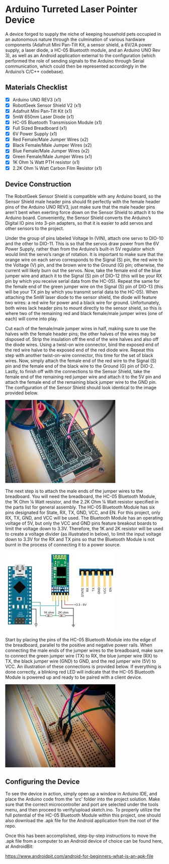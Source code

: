 Arduino Turreted Laser Pointer Device
=========================================================================
A device forged to supply the niche of keeping household pets occupied in an autonomous nature through the culmination of various hardware components (Adafruit Mini Pan-Tilt Kit, a sensor shield, a 6V/2A power supply, a laser diode, a HC-05 Bluetooth module, and an Arduino UNO Rev 3), as well as an Android application external to the configuration (which performed the role of sending signals to the Arduino through Serial communication, which could then be represented accordingly in the Arduino’s C/C++ codebase). 

Materials Checklist
------------------------------------------------------------------------
- [x] Arduino UNO REV3 (x1)
- [x] RobotGeek Sensor Shield V2 (x1)
- [x] Adafruit Mini Pan-Tilt Kit (x1)
- [x] 5mW 650nm Laser Diode (x1)
- [x] HC-05 Bluetooth Transmission Module (x1)
- [x] Full Sized Breadboard (x1)
- [x] 6V Power Supply (x1)
- [x] Red Female/Male Jumper Wires (x2)
- [x] Black Female/Male Jumper Wires (x2)
- [x] Blue Female/Male Jumper Wires (x2)
- [x] Green Female/Male Jumper Wires (x1)
- [x] 1K Ohm ¼ Watt PTH resistor (x1)
- [x] 2.2K Ohm ¼ Watt Carbon Film Resistor (x1)

Device Construction
------------------------------------------------------------------------
The RobotGeek Sensor Shield is compatible with any Arduino board, so the Sensor Shield male header pins should fit perfectly with the female header pins of the Arduino UNO REV3, just make sure that the male header pins aren’t bent when exerting force down on the Sensor Shield to attach it to the Arduino board. Conveniently, the Sensor Shield converts the Arduino’s Digital IO pins into 3-pin adapters, so that it is easier to add servos and other sensors to the project. 

Under the group of pins labeled Voltage In (VIN), attach one servo to DIO-10 and the other to DIO-11. This is so that the servos draw power from the 6V Power Supply, rather than from the Arduino’s built-in 5V regulator which would limit the servo’s range of rotation. It is important to make sure that the orange wire on each servo corresponds to the Signal (S) pin, the red wire to the Voltage (V) pin, and the brown wire to the Ground (G) pin; otherwise, the current will likely burn out the servos. Now, take the female end of the blue jumper wire and attach it to the Signal (S) pin of DIO-12 (this will be your RX pin by which you receive serial data from the HC-05). Repeat the same for the female end of the green jumper wire on the Signal (S) pin of DIO-13 (this will be your TX pin by which you transmit serial data to the HC-05). When attaching the 5mW laser diode to the sensor shield, the diode will feature two wires: a red wire for power and a black wire for ground. Unfortunately, both wires lack header pins to mount directly to the sensor shield, so this is where two of the remaining red and black female/male jumper wires (one of each) will come into play. 

Cut each of the female/male jumper wires in half, making sure to use the halves with the female header pins; the other halves of the wires may be disposed of. Strip the insulation off the end of the wire halves and also off the diode wires. Using a twist-on wire connector, bind the exposed end of the red wire halve to the exposed end of the red diode wire. Repeat this step with another twist-on-wire connector, this time for the set of black wires. Now, simply attach the female end of the red wire to the Signal (S) pin and the female end of the black wire to the Ground (G) pin of DIO-2. Lastly, to finish off with the connections to the Sensor Shield, take the female end of the remaining red jumper wire and attach it to the 5V pin and attach the female end of the remaining black jumper wire to the GND pin. The configuration of the Sensor Shield should look identical to the image provided below.

![Wiring Diagram](images/wiring-schematics.jpg?raw=true "RobotGeek Sensor Shield Wiring Schematics")

The next step is to attach the male ends of the jumper wires to the breadboard. You will need the breadboard, the HC-05 Bluetooth Module, the 1K Ohm ¼ Watt resistor, and the 2.2K Ohm ¼ Watt resistor specified in the parts list for general assembly. The HC-05 Bluetooth Module has six pins designated for State, RX, TX, GND, VCC, and EN. For this project, only RX, TX, GND, and VCC will be used. The Bluetooth Module has an operating voltage of 5V, but only the VCC and GND pins feature breakout boards to limit the voltage down to 3.3V. Therefore, the 1K and 2K resistor will be used to create a voltage divider (as illustrated in below), to limit the input voltage down to 3.3V for the RX and TX pins so that the Bluetooth Module is not burnt in the process of connecting it to a power source.

![Voltage Divider](images/voltage-divider.jpg?raw=true "Voltage Divider for HC-05")

Start by placing the pins of the HC-05 Bluetooth Module into the edge of the breadboard, parallel to the positive and negative power rails. When connecting the male ends of the jumper wires to the breadboard, make sure to connect the green jumper wire (TX) to RX, the blue jumper wire (RX) to TX, the black jumper wire (GND) to GND, and the red jumper wire (5V) to VCC. An illustration of these connections is provided below. If everything is done correctly, a blinking red LED will indicate that the HC-05 Bluetooth Module is powered up and ready to be paired with a client device.

![Breadboard](images/breadboard.jpg?raw=true "Breadboard Resistor, Jumper Wire, and Bluetooth Module Placement")

Configuring the Device
--------------------------------------------------------------
To see the device in action, simply open up a window in Arduino IDE, and place the Arduino code from the 'src' folder into the project solution. Make sure that the correct microcontroller and port are selected under the tools menu, and then proceed to verify/upload sketch.ino. To properly utilize the full potential of the  HC-05 Bluetooth Module within this project, one should also download the .apk file for the Android application from the root of the repo. 

Once this has been accomplished, step-by-step instructions to move the .apk file from a computer to an Android device of choice can be found here, at AndroidBit: 

https://www.androidpit.com/android-for-beginners-what-is-an-apk-file
